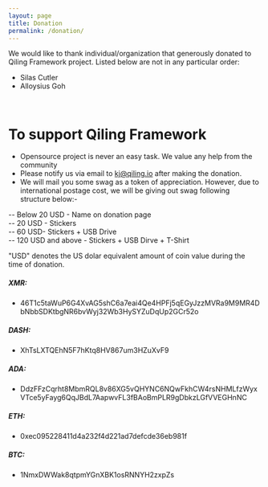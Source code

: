 ```yaml
---
layout: page
title: Donation
permalink: /donation/
---
```

We would like to thank individual/organization that generously donated to Qiling Framework project. Listed below are not in any particular order:

- Silas Cutler
- Alloysius Goh



<br>
<h1>To support Qiling Framework</h1>

- Opensource project is never an easy task. We value any help from the community
- Please notify us via email to kj@qiling.io after making the donation.
- We will mail you some swag as a token of appreciation. However, due to international postage cost, we will be giving out swag following structure below:-

-- Below 20 USD - Name on donation page<br>
-- 20 USD - Stickers<br>
-- 60 USD- Stickers + USB Drive<br>
-- 120 USD and above - Stickers + USB Dirve + T-Shirt

"USD" denotes the US dolar equivalent amount of coin value during the time of donation.




##### XMR: 
- 46T1c5taWuP6G4XvAG5shC6a7eai4Qe4HPFj5qEGyJzzMVRa9M9MR4DbNbbSDKtbgNR6bvWyj32Wb3HySYZuDqUp2GCr52o

##### DASH: 
- XhTsLXTQEhN5F7hKtq8HV867um3HZuXvF9

##### ADA: 
- DdzFFzCqrht8MbmRQL8v86XG5vQHYNC6NQwFkhCW4rsNHMLfzWyxVTce5yFayg6QqJBdL7AapwvFL3fBAoBmPLR9gDbkzLGfVVEGHnNC

##### ETH: 
- 0xec095228411d4a232f4d221ad7defcde36eb981f

##### BTC: 
- 1NmxDWWak8qtpmYGnXBK1osRNNYH2zxpZs

